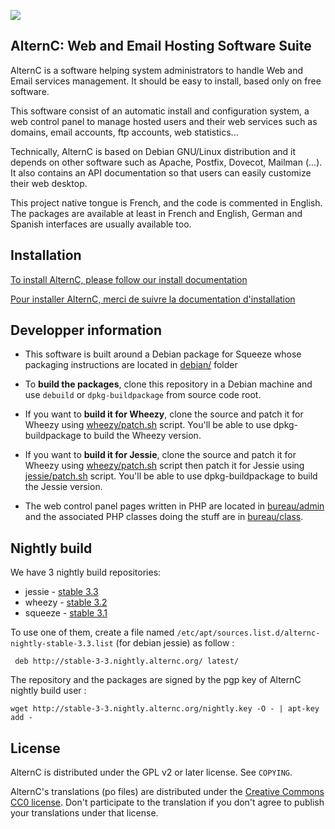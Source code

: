 ![](https://alternc.com/logo.png)

## AlternC: Web and Email Hosting Software Suite 

AlternC is a software helping system administrators to handle Web and Email services management. It should be easy to install, based only on free software. 

This software consist of an automatic install and configuration system, a web control panel to manage hosted users and their web services such as domains, email accounts, ftp accounts, web statistics...

Technically, AlternC is based on Debian GNU/Linux distribution and it depends on other software such as Apache, Postfix, Dovecot, Mailman (...). It also contains an API documentation so that users can easily customize their web desktop.

This project native tongue is French, and the code is commented in English. The packages are available at least in French and English, German and Spanish interfaces are usually available too.


## Installation

[To install AlternC, please follow our install documentation](https://alternc.com/Install-en)

[Pour installer AlternC, merci de suivre la documentation d'installation](https://alternc.com/Install-fr)

## Developper information

* This software is built around a Debian package for Squeeze whose packaging instructions are located in [debian/](debian/) folder
* To **build the packages**, clone this repository in a Debian machine and use `debuild` or `dpkg-buildpackage` from source code root.
* If you want to **build it for Wheezy**, clone the source and patch it for Wheezy using [wheezy/patch.sh](wheezy/patch.sh) script. You'll be able to use dpkg-buildpackage to build the Wheezy version.
* If you want to **build it for Jessie**, clone the source and patch it for Wheezy using [wheezy/patch.sh](wheezy/patch.sh) script then patch it for Jessie using [jessie/patch.sh](jessie/patch.sh) script. You'll be able to use dpkg-buildpackage to build the Jessie version.

* The web control panel pages written in PHP are located in [bureau/admin](bureau/admin) and the associated PHP classes doing the stuff are in [bureau/class](bureau/class).

## Nightly build

We have 3 nightly build repositories:
* jessie - [stable 3.3](http://stable-3-3.nightly.alternc.org/)
* wheezy - [stable 3.2](http://stable-3-2.nightly.alternc.org/)
* squeeze - [stable 3.1](http://stable-3-1.nightly.alternc.org/)

To use one of them, create a file named `/etc/apt/sources.list.d/alternc-nightly-stable-3.3.list` (for debian jessie) as follow :

```
 deb http://stable-3-3.nightly.alternc.org/ latest/
```

The repository and the packages are signed by the pgp key of AlternC nightly build user :

```
wget http://stable-3-3.nightly.alternc.org/nightly.key -O - | apt-key add - 
```

## License

AlternC is distributed under the GPL v2 or later license. See `COPYING`.

AlternC's translations (po files) are distributed under the [Creative Commons CC0 license](https://creativecommons.org/publicdomain/zero/1.0/). Don't participate to the translation if you don't agree to publish your translations under that license.

